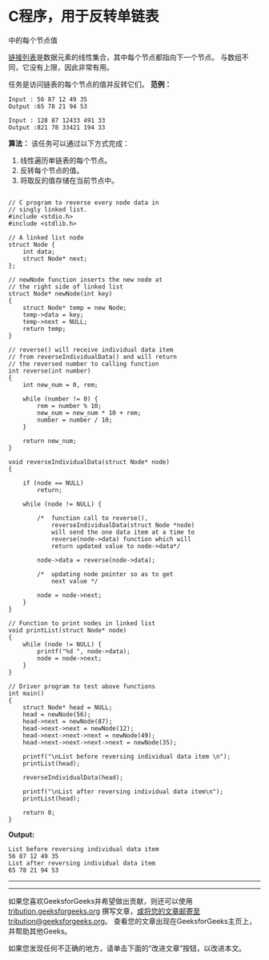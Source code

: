 # C程序，用于反转单链表

中的每个节点值

[链接列表](https://www.geeksforgeeks.org/linked-list-set-1-introduction/)是数据元素的线性集合，其中每个节点都指向下一个节点。 与数组不同，它没有上限，因此非常有用。

任务是访问链表的每个节点的值并反转它们。
**范例：**

```
Input : 56 87 12 49 35
Output :65 78 21 94 53

Input : 128 87 12433 491 33
Output :821 78 33421 194 33

```

**算法：**
该任务可以通过以下方式完成：

1.  线性遍历单链表的每个节点。
2.  反转每个节点的值。
3.  将取反的值存储在当前节点中。

```

// C program to reverse every node data in 
// singly linked list. 
#include <stdio.h> 
#include <stdlib.h> 

// A linked list node 
struct Node { 
    int data; 
    struct Node* next; 
}; 

// newNode function inserts the new node at 
// the right side of linked list 
struct Node* newNode(int key) 
{ 
    struct Node* temp = new Node; 
    temp->data = key; 
    temp->next = NULL; 
    return temp; 
} 

// reverse() will receive individual data item 
// from reverseIndividualData() and will return 
// the reversed number to calling function 
int reverse(int number) 
{ 
    int new_num = 0, rem; 

    while (number != 0) { 
        rem = number % 10; 
        new_num = new_num * 10 + rem; 
        number = number / 10; 
    } 

    return new_num; 
} 

void reverseIndividualData(struct Node* node) 
{ 

    if (node == NULL) 
        return; 

    while (node != NULL) { 

        /*  function call to reverse(), 
            reverseIndividualData(struct Node *node) 
            will send the one data item at a time to 
            reverse(node->data) function which will 
            return updated value to node->data*/

        node->data = reverse(node->data); 

        /*  updating node pointer so as to get 
            next value */

        node = node->next; 
    } 
} 

// Function to print nodes in linked list 
void printList(struct Node* node) 
{ 
    while (node != NULL) { 
        printf("%d ", node->data); 
        node = node->next; 
    } 
} 

// Driver program to test above functions 
int main() 
{ 
    struct Node* head = NULL; 
    head = newNode(56); 
    head->next = newNode(87); 
    head->next->next = newNode(12); 
    head->next->next->next = newNode(49); 
    head->next->next->next->next = newNode(35); 

    printf("\nList before reversing individual data item \n"); 
    printList(head); 

    reverseIndividualData(head); 

    printf("\nList after reversing individual data item\n"); 
    printList(head); 

    return 0; 
} 

```

**Output:**

```
List before reversing individual data item
56 87 12 49 35 
List after reversing individual data item
65 78 21 94 53

```



* * *

* * *

如果您喜欢GeeksforGeeks并希望做出贡献，则还可以使用 [tribution.geeksforgeeks.org](https://contribute.geeksforgeeks.org/) 撰写文章，或将您的文章邮寄至tribution@geeksforgeeks.org。 查看您的文章出现在GeeksforGeeks主页上，并帮助其他Geeks。

如果您发现任何不正确的地方，请单击下面的“改进文章”按钮，以改进本文。